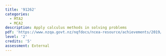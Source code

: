 ```yaml
---
title: '91262'
categories:
  - MTA2
  - MCA2
description: Apply calculus methods in solving problems
pdf: 'https://www.nzqa.govt.nz/nqfdocs/ncea-resource/achievements/2019/as91262.pdf'
level: '2'
credits: '5'
assessment: External
---
```


